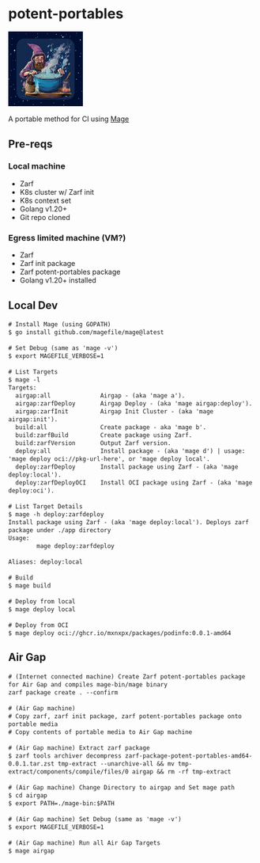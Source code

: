 # potent-portables

<div style="width: 30%; height: 30%">

![Potent Portables](docs/.images/potent-portables.png)

</div>

A portable method for CI using [Mage](https://github.com/magefile/mage#readme)

## Pre-reqs

### Local machine

- Zarf
- K8s cluster w/ Zarf init
- K8s context set
- Golang v1.20+
- Git repo cloned

### Egress limited machine (VM?)

- Zarf
- Zarf init package
- Zarf potent-portables package
- Golang v1.20+ installed

## Local Dev

```console
# Install Mage (using GOPATH)
$ go install github.com/magefile/mage@latest

# Set Debug (same as 'mage -v')
$ export MAGEFILE_VERBOSE=1

# List Targets
$ mage -l
Targets:
  airgap:all              Airgap - (aka 'mage a').
  airgap:zarfDeploy       Airgap Deploy - (aka 'mage airgap:deploy').
  airgap:zarfInit         Airgap Init Cluster - (aka 'mage airgap:init').
  build:all               Create package - aka 'mage b'.
  build:zarfBuild         Create package using Zarf.
  build:zarfVersion       Output Zarf version.
  deploy:all              Install package - (aka 'mage d') | usage: 'mage deploy oci://pkg-url-here', or 'mage deploy local'.
  deploy:zarfDeploy       Install package using Zarf - (aka 'mage deploy:local').
  deploy:zarfDeployOCI    Install OCI package using Zarf - (aka 'mage deploy:oci').

# List Target Details
$ mage -h deploy:zarfdeploy
Install package using Zarf - (aka 'mage deploy:local'). Deploys zarf package under ./app directory
Usage:
        mage deploy:zarfdeploy

Aliases: deploy:local

# Build
$ mage build

# Deploy from local
$ mage deploy local

# Deploy from OCI
$ mage deploy oci://ghcr.io/mxnxpx/packages/podinfo:0.0.1-amd64
```

## Air Gap

```console
# (Internet connected machine) Create Zarf potent-portables package for Air Gap and compiles mage-bin/mage binary
zarf package create . --confirm

# (Air Gap machine)
# Copy zarf, zarf init package, zarf potent-portables package onto portable media
# Copy contents of portable media to Air Gap machine

# (Air Gap machine) Extract zarf package
$ zarf tools archiver decompress zarf-package-potent-portables-amd64-0.0.1.tar.zst tmp-extract --unarchive-all && mv tmp-extract/components/compile/files/0 airgap && rm -rf tmp-extract

# (Air Gap machine) Change Directory to airgap and Set mage path
$ cd airgap
$ export PATH=./mage-bin:$PATH

# (Air Gap machine) Set Debug (same as 'mage -v')
$ export MAGEFILE_VERBOSE=1

# (Air Gap machine) Run all Air Gap Targets
$ mage airgap
```
